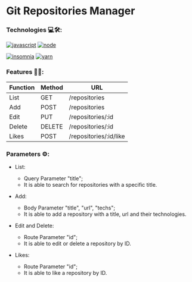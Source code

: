 # Git Repositories Manager

### Technologies 💻🛠:
[![javascript](https://img.shields.io/static/v1?label=&message=Javascript&color=8A8100&style=flat&logo=JavaScript)](https://github.com/LucasLima337)
[![node](https://img.shields.io/static/v1?label=&message=NodeJS&color=094B00&style=flat&logo=node.js)](https://github.com/LucasLima337)

[![insomnia](https://img.shields.io/static/v1?label=&message=Insomnia&color=5849BE&style=flat&logo=Insomnia)](https://github.com/LucasLima337)
[![yarn](https://img.shields.io/static/v1?label=&message=Yarn&color=2C8EFF&style=flat&logo=Yarn)](https://github.com/LucasLima337)


### Features 🔎💡:
**Function**   | **Method** | **URL**
---------    | ------     | -------
List | GET | /repositories
Add | POST | /repositories
Edit | PUT | /repositories/:id
Delete | DELETE | /repositories/:id
Likes | POST | /repositories/:id/like


### Parameters ⚙:
* List:
  * Query Parameter "title";
  * It is able to search for repositories with a specific title.

* Add:
  * Body Parameter "title", "url", "techs";
  * It is able to add a repository with a title, url and their technologies.

* Edit and Delete:
  * Route Parameter "id";
  * It is able to edit or delete a repository by ID.

* Likes:
  * Route Parameter "id";
  * It is able to like a repository by ID.
